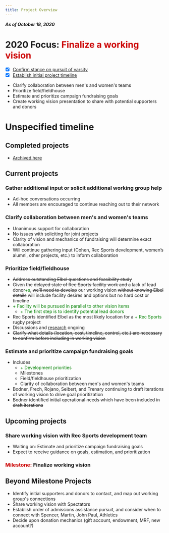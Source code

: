 ```yaml
---
title: Project Overview
---
```

***As of October 18, 2020***

# 2020 Focus: <span style='color:#cc0000'>Finalize a working vision</span>
- [x] [Confirm stance on pursuit of varsity](/projects/completed.html)
- [x] [Establish initial project timeline](/projects/completed.html)
- Clarify collaboration between men's and women's teams
- Prioritize field/fieldhouse
- Estimate and prioritize campaign fundraising goals
- Create working vision presentation to share with potential supporters and donors

# Unspecified timeline
## Completed projects
- [Archived here](/completed.md)

## Current projects  
### Gather additional input or solicit additional working group help
- Ad-hoc conversations occurring
- All members are encouraged to continue reaching out to their network

### Clarify collaboration between men's and women's teams
- Unanimous support for collaboration
- No issues with soliciting for joint projects
- Clarity of vision and mechanics of fundraising will determine exact collaboration
- Will continue gathering input (Cohen, Rec Sports development, women’s alumni, other projects, etc.) to inform collaboration

### Prioritize field/fieldhouse
- ~~Address outstanding Elbel questions and feasibility study~~
- Given the ~~delayed state of Rec Sports facility work and a~~ lack of lead donor<span style='color:green'>+s</span>, ~~we'll need to develop~~ our working vision ~~without knowing Elbel details~~ will include facility desires and options but no hard cost or timeline
- <span style='color:green'>+ Facility will be pursued in parallel to other vision items</span>
    - <span style='color:green'>+ The first step is to identify potential lead donors</span>
- Rec Sports identified Elbel as the most likely location for a <span style='color:green'>+ Rec Sports</span> rugby project
- Discussions and [research](../misc/index.md) ongoing
- ~~Clarify what details (location, cost, timeline, control, etc.) are necessary to confirm before including in working vision~~

### Estimate and prioritize campaign fundraising goals
- Includes
    - <span style='color:green'>+ Development priorities</span>
    - Milestones
    - Field/fieldhouse prioritization
    - Clarity of collaboration between men's and women's teams
- Bodner, Frech, Rojano, Seibert, and Trenary continuing to draft iterations of working vision to drive goal prioritization
- ~~Bodner identified initial operational needs which have been included in draft iterations~~

## Upcoming projects
### Share working vision with Rec Sports development team
- Waiting on: Estimate and prioritize campaign fundraising goals
- Expect to receive guidance on goals, estimation, and prioritization

### <span style='color:#cc0000'>Milestone:</span> **Finalize working vision**

## Beyond Milestone Projects
- Identify initial supporters and donors to contact, and map out working group's connections
- Share working vision with Spectators
- Establish order of admissions assistance pursuit, and consider when to connect with Spencer, Martin, John Paul, Athletics
- Decide upon donation mechanics (gift account, endowment, MRF, new account?)
